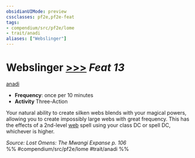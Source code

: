 ```yaml
---
obsidianUIMode: preview
cssclasses: pf2e,pf2e-feat
tags:
- compendium/src/pf2e/lome
- trait/anadi
aliases: ["Webslinger"]
---
```

# Webslinger  [>>>](rules/core-rulebook/chapter-9-playing-the-game.md#Actions "Three-Action") *Feat 13*  
[anadi](rules/traits/anadi-lome.md "Anadi Ancestry & Heritage Trait")  

- **Frequency**: once per 10 minutes
- **Activity** Three-Action

Your natural ability to create silken webs blends with your magical powers, allowing you to create impossibly large webs with great frequency. This has the effects of a 2nd-level [web](compendium/spells/web.md) spell using your class DC or spell DC, whichever is higher.

*Source: Lost Omens: The Mwangi Expanse p. 106*  
%% #compendium/src/pf2e/lome #trait/anadi %%